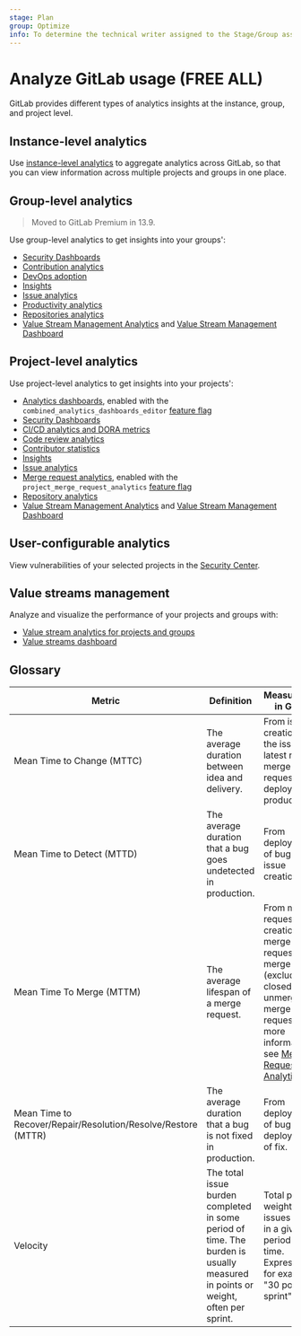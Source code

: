```yaml
---
stage: Plan
group: Optimize
info: To determine the technical writer assigned to the Stage/Group associated with this page, see https://about.gitlab.com/handbook/product/ux/technical-writing/#assignments
---
```


# Analyze GitLab usage **(FREE ALL)**

GitLab provides different types of analytics insights at the instance, group, and project level.

## Instance-level analytics

Use [instance-level analytics](../../administration/analytics/index.md) to aggregate analytics across GitLab,
so that you can view information across multiple projects and groups in one place.

## Group-level analytics

> Moved to GitLab Premium in 13.9.

Use group-level analytics to get insights into your groups':

- [Security Dashboards](../application_security/security_dashboard/index.md)
- [Contribution analytics](../group/contribution_analytics/index.md)
- [DevOps adoption](../group/devops_adoption/index.md)
- [Insights](../group/insights/index.md)
- [Issue analytics](../group/issues_analytics/index.md)
- [Productivity analytics](productivity_analytics.md)
- [Repositories analytics](../group/repositories_analytics/index.md)
- [Value Stream Management Analytics](../group/value_stream_analytics/index.md) and [Value Stream Management Dashboard](value_streams_dashboard.md)

## Project-level analytics

Use project-level analytics to get insights into your projects':

- [Analytics dashboards](analytics_dashboards.md), enabled with the `combined_analytics_dashboards_editor`
  [feature flag](../../development/feature_flags/index.md#enabling-a-feature-flag-locally-in-development)
- [Security Dashboards](../application_security/security_dashboard/index.md)
- [CI/CD analytics and DORA metrics](ci_cd_analytics.md)
- [Code review analytics](code_review_analytics.md)
- [Contributor statistics](../../user/analytics/contributor_statistics.md)
- [Insights](../project/insights/index.md)
- [Issue analytics](../../user/analytics/issue_analytics.md)
- [Merge request analytics](merge_request_analytics.md), enabled with the `project_merge_request_analytics`
  [feature flag](../../development/feature_flags/index.md#enabling-a-feature-flag-locally-in-development)
- [Repository analytics](repository_analytics.md)
- [Value Stream Management Analytics](../group/value_stream_analytics/index.md) and [Value Stream Management Dashboard](value_streams_dashboard.md)

## User-configurable analytics

View vulnerabilities of your selected projects in the [Security Center](../application_security/security_dashboard/index.md#security-center).

## Value streams management

Analyze and visualize the performance of your projects and groups with:

- [Value stream analytics for projects and groups](../group/value_stream_analytics/index.md)
- [Value streams dashboard](value_streams_dashboard.md)

## Glossary

| Metric | Definition | Measurement in GitLab |
| ------ | ---------- | --------------------- |
| Mean Time to Change (MTTC) | The average duration between idea and delivery. | From issue creation to the issue's latest related merge request's deployment to production. |
| Mean Time to Detect (MTTD) | The average duration that a bug goes undetected in production. | From deployment of bug to issue creation. |
| Mean Time To Merge (MTTM) | The average lifespan of a merge request. | From merge request creation to merge request merge (excluding closed and unmerged merge requests). For more information, see [Merge Request Analytics](merge_request_analytics.md). |
| Mean Time to Recover/Repair/Resolution/Resolve/Restore (MTTR) | The average duration that a bug is not fixed in production. | From deployment of bug to deployment of fix. |
| Velocity | The total issue burden completed in some period of time. The burden is usually measured in points or weight, often per sprint. | Total points or weight of issues closed in a given period of time. Expressed as, for example, "30 points per sprint". |
